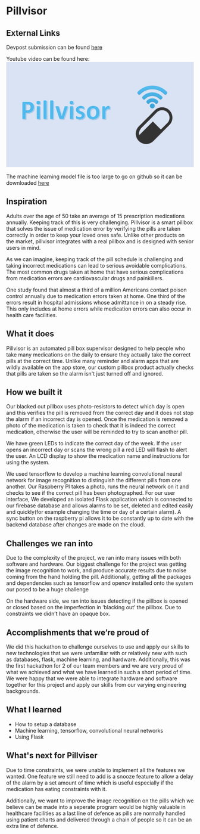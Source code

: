 # Pillvisor

## External Links

Devpost submission can be found [here](https://devpost.com/software/pillvisor)

Youtube video can be found here: [![Pillvisor video](https://raw.githubusercontent.com/emilydeutsch/Pillvisor/main/logo.png)](https://www.youtube.com/watch?v=tJ-wAx5ln54&feature=emb_title)

The machine learning model file is too large to go on github so it can be downloaded [here](https://drive.google.com/file/d/1qQHHHWDjcuoMhbA4IO3vB0hAMtF27dce/view?usp=sharing)

## Inspiration

Adults over the age of 50 take an average of 15 prescription medications annually. Keeping track of this is very challenging. 
Pillvisor is a smart pillbox that solves the issue of medication error by verifying the pills are taken correctly in order to keep your loved ones safe. Unlike other products on the market, pillvisor integrates with a real pillbox and is designed with senior users in mind. 

 As we can imagine, keeping track of the pill schedule is challenging and taking incorrect medications can lead to serious avoidable complications. The most common drugs taken at home that have serious complications from medication errors are cardiovascular drugs and painkillers. 

One study found that almost a third of a million Americans contact poison control annually due to medication errors taken at home. One third of the errors result in hospital admissions whose admittance in on a steady rise. This only includes at home errors while medication errors can also occur in health care facilities. 

## What it does

Pillvisor is an automated pill box supervisor designed to help people who take many medications on the daily to ensure they actually take the correct pills at the correct time. Unlike many reminder and alarm apps that are wildly available on the app store, our custom pillbox product actually checks that pills are taken so the alarm isn't just turned off and ignored.  

## How we built it

Our blacked out pillbox uses photo-resistors to detect which day is open and this verifies the pill is removed from the correct day and it does not stop the alarm if an incorrect day is opened. Once the medication is removed a photo of the medication is taken to check that it is indeed the correct medication, otherwise the user will be reminded to try to scan another pill.  

We have green LEDs to indicate the correct day of the week. If the user opens an incorrect day or scans the wrong pill a red LED will flash to alert the user. An LCD display to show the medication name and instructions for using the system. 

We used tensorflow to develop a machine learning convolutional neural network for image recognition to distinguish the different pills from one another. Our Raspberry PI takes a photo, runs the neural network on it and checks to see if the correct pill has been photographed.
For our user interface, We developed an isolated Flask application which is connected to our firebase database and allows alarms to be set, deleted and edited  easily and quickly(for example changing the time or day of a certain alarm). A sync button on the raspberry pi allows it to be constantly up to date with the backend database after changes are made on the cloud.


## Challenges we ran into
Due to the complexity of the project, we ran into many issues with both software and hardware. Our biggest challenge for the project was getting the image recognition to work, and produce accurate results due to noise coming from the hand holding the pill. Additionally, getting all the packages and dependencies such as tensorflow and opencv installed onto the system our posed to be a huge challenge

On the hardware side, we ran into issues detecting if the pillbox is opened or closed based on the imperfection in ‘blacking out’ the pillbox. Due to constraints we didn’t have an opaque box.

## Accomplishments that we’re proud of

We did this hackathon to challenge ourselves to use and apply our skills to new technologies that we were unfamiliar with or relatively new with such as databases, flask, machine learning, and hardware. Additionally, this was the first hackathon for 2 of our team members and we are very proud of what we achieved and what we have learned in such a short period of time. We were happy that we were able to integrate hardware and software together for this project and apply our skills from our varying engineering backgrounds.

## What I learned

- How to setup a database
- Machine learning, tensorflow, convolutional neural networks
- Using Flask

## What's next for Pillviser

Due to time constraints, we were unable to implement all the features we wanted.
One feature we still need to add is a snooze feature to allow a delay of the alarm by a set amount of time which is useful especially if the medication has eating constraints with it. 

Additionally, we want to improve the image recognition on the pills which we believe can be made into a seperate program would be highly valuable in healthcare facilities as a last line of defence as pills are normally handled using patient charts and delivered through a chain of people so it can be an extra line of defence. 
